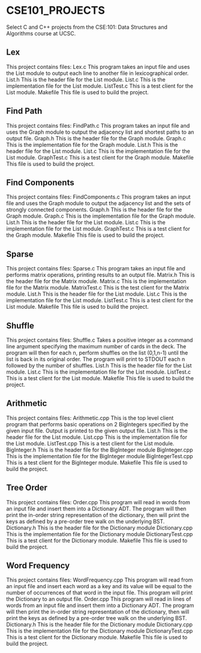 # CSE101_PROJECTS
Select C and C++ projects from the CSE:101: Data Structures and Algorithms course at UCSC. 

## Lex
This project contains files:
Lex.c           This program takes an input file and uses the List module to output each line to another file in lexicographical order.
List.h          This is the header file for the List module.
List.c          This is the implementation file for the List module.
ListTest.c      This is a test client for the List module.
Makefile        This file is used to build the project.

## Find Path
This project contains files:
FindPath.c      This program takes an input file and uses the Graph module to output the adjacency list and shortest paths to an output file.
Graph.h         This is the header file for the Graph module.
Graph.c         This is the implementation file for the Graph module.
List.h          This is the header file for the List module.
List.c          This is the implementation file for the List module.
GraphTest.c     This is a test client for the Graph module.
Makefile        This file is used to build the project.

## Find Components
This project contains files:
FindComponents.c      This program takes an input file and uses the Graph module to output the adjacency list and the sets of strongly connected components.
Graph.h               This is the header file for the Graph module.
Graph.c               This is the implementation file for the Graph module.
List.h                This is the header file for the List module.
List.c                This is the implementation file for the List module.
GraphTest.c           This is a test client for the Graph module.
Makefile              This file is used to build the project.

## Sparse
This project contains files:
Sparse.c              This program takes an input file and performs matrix operations, printing results to an output file.
Matrix.h              This is the header file for the Matrix module.
Matrix.c              This is the implementation file for the Matrix module.
MatrixTest.c          This is the test client for the Matrix module.
List.h                This is the header file for the List module.
List.c                This is the implementation file for the List module.
ListTest.c            This is a test client for the List module.
Makefile              This file is used to build the project.

## Shuffle
This project contains files:
Shuffle.c             Takes a positive integer as a command line argument specifying the maximum number of cards in the deck. The program will then for each n, perform shuffles on the list (0,1,n-1) until the list is back in its original order. The program will print to STDOUT each n followed by the number of shuffles. 
List.h                This is the header file for the List module.
List.c                This is the implementation file for the List module.
ListTest.c            This is a test client for the List module.
Makefile              This file is used to build the project.

## Arithmetic
This project contains files:
Arithmetic.cpp        This is the top level client program that performs basic operations on 2 BigIntegers specified by the given input file. Output is printed to the given output file.
List.h                This is the header file for the List module.
List.cpp              This is the implementation file for the List module.
ListTest.cpp          This is a test client for the List module.
BigInteger.h          This is the header file for the BigInteger module
BigInteger.cpp        This is the implementation file for the BigInteger module
BigIntegerTest.cpp    This is a test client for the BigInteger module.
Makefile              This file is used to build the project.

## Tree Order
This project contains files:
Order.cpp             This program will read in words from an input file and insert them into a Dictionary ADT. The program will then print the in-order string representation of the dictionary, then will print the keys as defined by a pre-order tree walk on the underlying BST.
Dictionary.h          This is the header file for the Dictionary module
Dictionary.cpp        This is the implementation file for the Dictionary module
DictionaryTest.cpp    This is a test client for the Dictionary module.
Makefile              This file is used to build the project.

## Word Frequency
This project contains files:
WordFrequency.cpp     This program will read from an input file and insert each word as a key and its value will be equal to the number of occurrences of that word in the input file. This program will print the Dictionary to an output file.
Order.cpp             This program will read in lines of words from an input file and insert them into a Dictionary ADT. The program will then print the in-order string representation of the dictionary, then will print the keys as defined by a pre-order tree walk on the underlying BST.
Dictionary.h          This is the header file for the Dictionary module
Dictionary.cpp        This is the implementation file for the Dictionary module
DictionaryTest.cpp    This is a test client for the Dictionary module.
Makefile              This file is used to build the project.